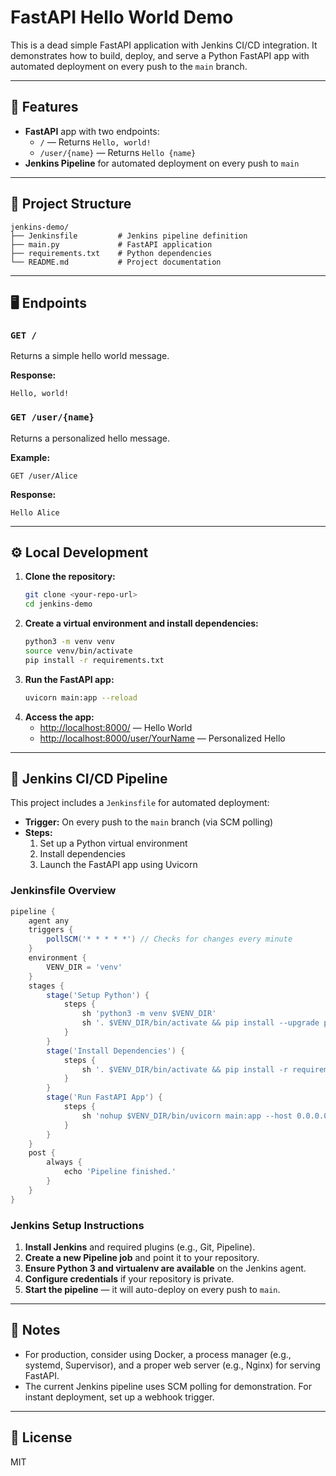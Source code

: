 # FastAPI Hello World Demo

This is a dead simple FastAPI application with Jenkins CI/CD integration. It demonstrates how to build, deploy, and serve a Python FastAPI app with automated deployment on every push to the `main` branch.

---

## 🚀 Features
- **FastAPI** app with two endpoints:
  - `/` — Returns `Hello, world!`
  - `/user/{name}` — Returns `Hello {name}`
- **Jenkins Pipeline** for automated deployment on every push to `main`

---

## 📂 Project Structure
```
jenkins-demo/
├── Jenkinsfile         # Jenkins pipeline definition
├── main.py             # FastAPI application
├── requirements.txt    # Python dependencies
└── README.md           # Project documentation
```

---

## 🖥️ Endpoints

### `GET /`
Returns a simple hello world message.

**Response:**
```
Hello, world!
```

### `GET /user/{name}`
Returns a personalized hello message.

**Example:**
```
GET /user/Alice
```
**Response:**
```
Hello Alice
```

---

## ⚙️ Local Development

1. **Clone the repository:**
   ```bash
   git clone <your-repo-url>
   cd jenkins-demo
   ```
2. **Create a virtual environment and install dependencies:**
   ```bash
   python3 -m venv venv
   source venv/bin/activate
   pip install -r requirements.txt
   ```
3. **Run the FastAPI app:**
   ```bash
   uvicorn main:app --reload
   ```
4. **Access the app:**
   - [http://localhost:8000/](http://localhost:8000/) — Hello World
   - [http://localhost:8000/user/YourName](http://localhost:8000/user/YourName) — Personalized Hello

---

## 🤖 Jenkins CI/CD Pipeline

This project includes a `Jenkinsfile` for automated deployment:

- **Trigger:** On every push to the `main` branch (via SCM polling)
- **Steps:**
  1. Set up a Python virtual environment
  2. Install dependencies
  3. Launch the FastAPI app using Uvicorn

### Jenkinsfile Overview
```groovy
pipeline {
    agent any
    triggers {
        pollSCM('* * * * *') // Checks for changes every minute
    }
    environment {
        VENV_DIR = 'venv'
    }
    stages {
        stage('Setup Python') {
            steps {
                sh 'python3 -m venv $VENV_DIR'
                sh '. $VENV_DIR/bin/activate && pip install --upgrade pip'
            }
        }
        stage('Install Dependencies') {
            steps {
                sh '. $VENV_DIR/bin/activate && pip install -r requirements.txt'
            }
        }
        stage('Run FastAPI App') {
            steps {
                sh 'nohup $VENV_DIR/bin/uvicorn main:app --host 0.0.0.0 --port 8000 &'  // Run in background
            }
        }
    }
    post {
        always {
            echo 'Pipeline finished.'
        }
    }
}
```

### Jenkins Setup Instructions
1. **Install Jenkins** and required plugins (e.g., Git, Pipeline).
2. **Create a new Pipeline job** and point it to your repository.
3. **Ensure Python 3 and virtualenv are available** on the Jenkins agent.
4. **Configure credentials** if your repository is private.
5. **Start the pipeline** — it will auto-deploy on every push to `main`.

---

## 📝 Notes
- For production, consider using Docker, a process manager (e.g., systemd, Supervisor), and a proper web server (e.g., Nginx) for serving FastAPI.
- The current Jenkins pipeline uses SCM polling for demonstration. For instant deployment, set up a webhook trigger.

---

## 📄 License
MIT 
